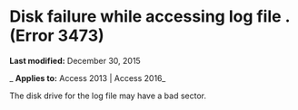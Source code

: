 
# Disk failure while accessing log file <name>. (Error 3473)

 **Last modified:** December 30, 2015

 _ **Applies to:** Access 2013 | Access 2016_

The disk drive for the log file may have a bad sector.

